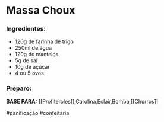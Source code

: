 # Massa Choux


### Ingredientes:

- 120g de farinha de trigo
- 250ml de água 
- 120g de manteiga 
- 5g de sal
- 10g de açúcar
- 4 ou 5 ovos

### Preparo:


**BASE PARA:**
[[Profiteroles]],Carolina,Eclair,Bomba,[[Churros]]


#panificação #confeitaria 


